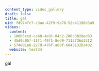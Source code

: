 ```yaml
---
content_type: video_gallery
draft: false
title: gal
uid: fd9747c7-c3ae-42f9-9e78-52c41196d3a9
videos:
  content:
  - 186b5ccd-cab0-4e91-84c2-206c3028ed83
  - 45d9c05f-11f1-49f1-8ed9-7113736d3312
  - 574801e8-227d-476f-a88f-6643132b3402
  website: test34
---
```

gal